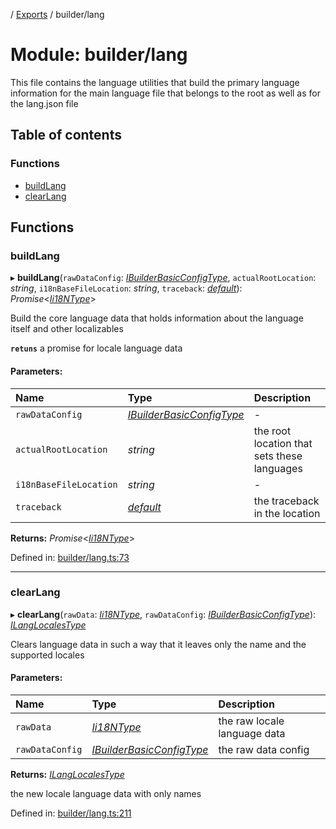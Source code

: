 [](../README.md) / [Exports](../modules.md) / builder/lang

# Module: builder/lang

This file contains the language utilities that build the primary language
information for the main language file that belongs to the root as well
as for the lang.json file

## Table of contents

### Functions

- [buildLang](builder_lang.md#buildlang)
- [clearLang](builder_lang.md#clearlang)

## Functions

### buildLang

▸ **buildLang**(`rawDataConfig`: [*IBuilderBasicConfigType*](../interfaces/builder_config.ibuilderbasicconfigtype.md), `actualRootLocation`: *string*, `i18nBaseFileLocation`: *string*, `traceback`: [*default*](../classes/builder_traceback.default.md)): *Promise*<[*Ii18NType*](../interfaces/root.ii18ntype.md)\>

Build the core language data that holds information
about the language itself and other localizables

**`retuns`** a promise for locale language data

#### Parameters:

Name | Type | Description |
:------ | :------ | :------ |
`rawDataConfig` | [*IBuilderBasicConfigType*](../interfaces/builder_config.ibuilderbasicconfigtype.md) | - |
`actualRootLocation` | *string* | the root location that sets these languages   |
`i18nBaseFileLocation` | *string* | - |
`traceback` | [*default*](../classes/builder_traceback.default.md) | the traceback in the location   |

**Returns:** *Promise*<[*Ii18NType*](../interfaces/root.ii18ntype.md)\>

Defined in: [builder/lang.ts:73](https://github.com/onzag/itemize/blob/0569bdf2/builder/lang.ts#L73)

___

### clearLang

▸ **clearLang**(`rawData`: [*Ii18NType*](../interfaces/root.ii18ntype.md), `rawDataConfig`: [*IBuilderBasicConfigType*](../interfaces/builder_config.ibuilderbasicconfigtype.md)): [*ILangLocalesType*](../interfaces/root.ilanglocalestype.md)

Clears language data in such a way that it leaves only the name
and the supported locales

#### Parameters:

Name | Type | Description |
:------ | :------ | :------ |
`rawData` | [*Ii18NType*](../interfaces/root.ii18ntype.md) | the raw locale language data   |
`rawDataConfig` | [*IBuilderBasicConfigType*](../interfaces/builder_config.ibuilderbasicconfigtype.md) | the raw data config   |

**Returns:** [*ILangLocalesType*](../interfaces/root.ilanglocalestype.md)

the new locale language data with only names

Defined in: [builder/lang.ts:211](https://github.com/onzag/itemize/blob/0569bdf2/builder/lang.ts#L211)
